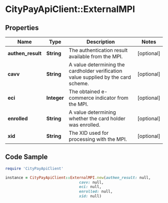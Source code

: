 # CityPayApiClient::ExternalMPI

## Properties

Name | Type | Description | Notes
------------ | ------------- | ------------- | -------------
**authen_result** | **String** | The authentication result available from the MPI. | [optional] 
**cavv** | **String** | A value determining the cardholder verification value supplied by the card scheme. | [optional] 
**eci** | **Integer** | The obtained e-commerce indicator from the MPI. | [optional] 
**enrolled** | **String** | A value determining whether the card holder was enrolled. | [optional] 
**xid** | **String** | The XID used for processing with the MPI. | [optional] 

## Code Sample

```ruby
require 'CityPayApiClient'

instance = CityPayApiClient::ExternalMPI.new(authen_result: null,
                                 cavv: null,
                                 eci: null,
                                 enrolled: null,
                                 xid: null)
```


